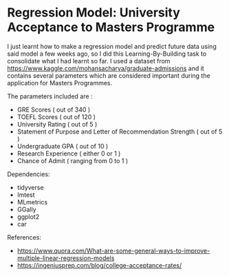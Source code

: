 # Regression Model: University Acceptance to Masters Programme

I just learnt how to make a regression model and predict future data using said model a few weeks ago, so I did this Learning-By-Building task to consolidate what I had learnt so far.
I used a dataset from https://www.kaggle.com/mohansacharya/graduate-admissions and it contains several parameters which are considered important during the application for Masters Programmes.

The parameters included are :

- GRE Scores ( out of 340 )
- TOEFL Scores ( out of 120 )
- University Rating ( out of 5 )
- Statement of Purpose and Letter of Recommendation Strength ( out of 5 )
- Undergraduate GPA ( out of 10 )
- Research Experience ( either 0 or 1 )
- Chance of Admit ( ranging from 0 to 1 )

Dependencies:
- tidyverse
- lmtest
- MLmetrics
- GGally
- ggplot2
- car

References:
- https://www.quora.com/What-are-some-general-ways-to-improve-multiple-linear-regression-models
- https://ingeniusprep.com/blog/college-acceptance-rates/
